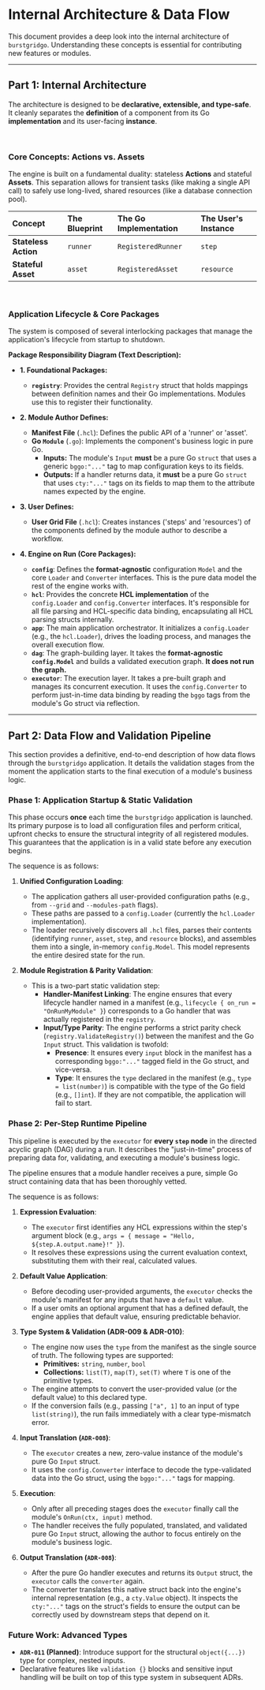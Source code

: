 # Internal Architecture & Data Flow

This document provides a deep look into the internal architecture of `burstgridgo`. Understanding these concepts is essential for contributing new features or modules.

---

## Part 1: Internal Architecture

The architecture is designed to be **declarative, extensible, and type-safe**. It cleanly separates the **definition** of a component from its Go **implementation** and its user-facing **instance**.

<br>

### Core Concepts: Actions vs. Assets

The engine is built on a fundamental duality: stateless **Actions** and stateful **Assets**. This separation allows for transient tasks (like making a single API call) to safely use long-lived, shared resources (like a database connection pool).

| Concept          | The Blueprint      | The Go Implementation | The User's Instance |
| :--------------- | :----------------- | :-------------------- | :------------------ |
| **Stateless Action** | `runner`           | `RegisteredRunner`    | `step`              |
| **Stateful Asset** | `asset`            | `RegisteredAsset`     | `resource`          |

<br>

### Application Lifecycle & Core Packages

The system is composed of several interlocking packages that manage the application's lifecycle from startup to shutdown.

**Package Responsibility Diagram (Text Description):**

* **1. Foundational Packages:**
    * **`registry`**: Provides the central `Registry` struct that holds mappings between definition names and their Go implementations. Modules use this to register their functionality.

* **2. Module Author Defines:**
    * **Manifest File** (`.hcl`): Defines the public API of a 'runner' or 'asset'.
    * **Go `Module`** (`.go`): Implements the component's business logic in pure Go.
        * **Inputs:** The module's `Input` **must** be a pure Go `struct` that uses a generic `bggo:"..."` tag to map configuration keys to its fields.
        * **Outputs:** If a handler returns data, it **must** be a pure Go `struct` that uses `cty:"..."` tags on its fields to map them to the attribute names expected by the engine.

* **3. User Defines:**
    * **User Grid File** (`.hcl`): Creates instances ('steps' and 'resources') of the components defined by the module author to describe a workflow.

* **4. Engine on Run (Core Packages):**
    * **`config`**: Defines the **format-agnostic** configuration `Model` and the core `Loader` and `Converter` interfaces. This is the pure data model the rest of the engine works with.
    * **`hcl`**: Provides the concrete **HCL implementation** of the `config.Loader` and `config.Converter` interfaces. It's responsible for all file parsing and HCL-specific data binding, encapsulating all HCL parsing structs internally.
    * **`app`**: The main application orchestrator. It initializes a `config.Loader` (e.g., the `hcl.Loader`), drives the loading process, and manages the overall execution flow.
    * **`dag`**: The graph-building layer. It takes the **format-agnostic `config.Model`** and builds a validated execution graph. **It does not run the graph.**
    * **`executor`**: The execution layer. It takes a pre-built graph and manages its concurrent execution. It uses the `config.Converter` to perform just-in-time data binding by reading the `bggo` tags from the module's Go struct via reflection.

---

## Part 2: Data Flow and Validation Pipeline

This section provides a definitive, end-to-end description of how data flows through the `burstgridgo` application. It details the validation stages from the moment the application starts to the final execution of a module's business logic.

### Phase 1: Application Startup & Static Validation

This phase occurs **once** each time the `burstgridgo` application is launched. Its primary purpose is to load all configuration files and perform critical, upfront checks to ensure the structural integrity of all registered modules. This guarantees that the application is in a valid state before any execution begins.

The sequence is as follows:

1.  **Unified Configuration Loading**:
    * The application gathers all user-provided configuration paths (e.g., from `--grid` and `--modules-path` flags).
    * These paths are passed to a `config.Loader` (currently the `hcl.Loader` implementation).
    * The loader recursively discovers all `.hcl` files, parses their contents (identifying `runner`, `asset`, `step`, and `resource` blocks), and assembles them into a single, in-memory `config.Model`. This model represents the entire desired state for the run.

2.  **Module Registration & Parity Validation**:
    * This is a two-part static validation step:
      * **Handler-Manifest Linking**: The engine ensures that every lifecycle handler named in a manifest (e.g., `lifecycle { on_run = "OnRunMyModule" }`) corresponds to a Go handler that was actually registered in the `registry`.
      * **Input/Type Parity**: The engine performs a strict parity check (`registry.ValidateRegistry()`) between the manifest and the Go `Input` struct. This validation is twofold:
        * **Presence**: It ensures every `input` block in the manifest has a corresponding `bggo:"..."` tagged field in the Go struct, and vice-versa.
        * **Type**: It ensures the `type` declared in the manifest (e.g., `type = list(number)`) is compatible with the type of the Go field (e.g., `[]int`). If they are not compatible, the application will fail to start.

### Phase 2: Per-Step Runtime Pipeline

This pipeline is executed by the `executor` for **every `step` node** in the directed acyclic graph (DAG) during a run. It describes the "just-in-time" process of preparing data for, validating, and executing a module's business logic.

The pipeline ensures that a module handler receives a pure, simple Go struct containing data that has been thoroughly vetted.

The sequence is as follows:

1.  **Expression Evaluation**:
    * The `executor` first identifies any HCL expressions within the step's argument block (e.g., `args = { message = "Hello, ${step.A.output.name}!" }`).
    * It resolves these expressions using the current evaluation context, substituting them with their real, calculated values.

2.  **Default Value Application**:
    * Before decoding user-provided arguments, the `executor` checks the module's manifest for any inputs that have a `default` value.
    * If a user omits an optional argument that has a defined default, the engine applies that default value, ensuring predictable behavior.

3.  **Type System & Validation (ADR-009 & ADR-010)**:
    * The engine now uses the `type` from the manifest as the single source of truth. The following types are supported:
        * **Primitives:** `string`, `number`, `bool`
        * **Collections:** `list(T)`, `map(T)`, `set(T)` where `T` is one of the primitive types.
    * The engine attempts to convert the user-provided value (or the default value) to this declared type.
    * If the conversion fails (e.g., passing `["a", 1]` to an input of type `list(string)`), the run fails immediately with a clear type-mismatch error.

4.  **Input Translation (`ADR-008`)**:
    * The `executor` creates a new, zero-value instance of the module's pure Go `Input` struct.
    * It uses the `config.Converter` interface to decode the type-validated data into the Go struct, using the `bggo:"..."` tags for mapping.

5.  **Execution**:
    * Only after all preceding stages does the `executor` finally call the module's `OnRun(ctx, input)` method.
    * The handler receives the fully populated, translated, and validated pure Go `Input` struct, allowing the author to focus entirely on the module's business logic.

6.  **Output Translation (`ADR-008`)**:
    * After the pure Go handler executes and returns its `Output` struct, the `executor` calls the `converter` again.
    * The converter translates this native struct back into the engine's internal representation (e.g., a `cty.Value` object). It inspects the `cty:"..."` tags on the struct's fields to ensure the output can be correctly used by downstream steps that depend on it.

### Future Work: Advanced Types
* **`ADR-011` (Planned)**: Introduce support for the structural `object({...})` type for complex, nested inputs.
* Declarative features like `validation {}` blocks and sensitive input handling will be built on top of this type system in subsequent ADRs.